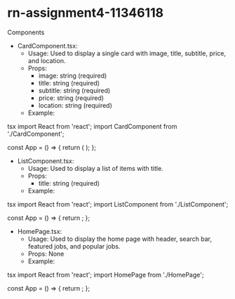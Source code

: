 # rn-assignment4-11346118
Components

- CardComponent.tsx:
    - Usage: Used to display a single card with image, title, subtitle, price, and location.
    - Props:
        - image: string (required)
        - title: string (required)
        - subtitle: string (required)
        - price: string (required)
        - location: string (required)
    - Example:

tsx
import React from 'react';
import CardComponent from './CardComponent';

const App = () => {
  return (
    <CardComponent
      image="image_url"
      title="Card Title"
      subtitle="Card Subtitle"
      price="Card Price"
      location="Card Location"
    />
  );
};

- ListComponent.tsx:
    - Usage: Used to display a list of items with title.
    - Props:
        - title: string (required)
    - Example:

tsx
import React from 'react';
import ListComponent from './ListComponent';

const App = () => {
  return <ListComponent title="List Item Title" />;
};

- HomePage.tsx:
    - Usage: Used to display the home page with header, search bar, featured jobs, and popular jobs.
    - Props: None
    - Example:

tsx
import React from 'react';
import HomePage from './HomePage';

const App = () => {
  return <HomePage />;
};
